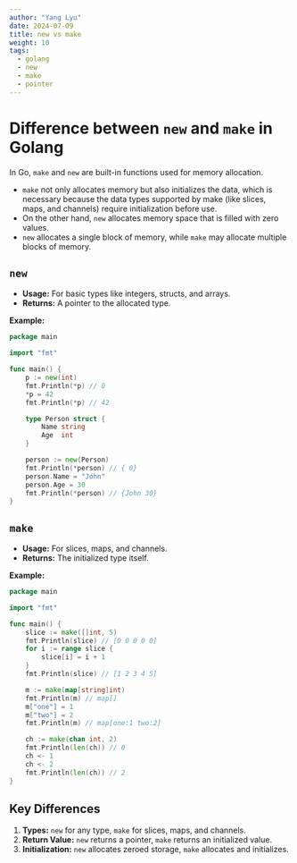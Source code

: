 ```yaml
---
author: "Yang Lyu"
date: 2024-07-09
title: new vs make
weight: 10
tags:
  - golang
  - new
  - make
  - pointer
---
```

# Difference between `new` and `make` in Golang

In Go, `make` and `new` are built-in functions used for memory allocation. 
- `make` not only allocates memory but also initializes the data, which is necessary because the data types supported by make (like slices, maps, and channels) require initialization before use. 
- On the other hand, `new` allocates memory space that is filled with zero values. 
- `new` allocates a single block of memory, while `make` may allocate multiple blocks of memory.

## `new`
- **Usage:** For basic types like integers, structs, and arrays.
- **Returns:** A pointer to the allocated type.

**Example:**
```go
package main

import "fmt"

func main() {
    p := new(int)
    fmt.Println(*p) // 0
    *p = 42
    fmt.Println(*p) // 42

    type Person struct {
        Name string
        Age  int
    }

    person := new(Person)
    fmt.Println(*person) // { 0}
    person.Name = "John"
    person.Age = 30
    fmt.Println(*person) // {John 30}
}
```

## `make`
- **Usage:** For slices, maps, and channels.
- **Returns:** The initialized type itself.

**Example:**
```go
package main

import "fmt"

func main() {
    slice := make([]int, 5)
    fmt.Println(slice) // [0 0 0 0 0]
    for i := range slice {
        slice[i] = i + 1
    }
    fmt.Println(slice) // [1 2 3 4 5]

    m := make(map[string]int)
    fmt.Println(m) // map[]
    m["one"] = 1
    m["two"] = 2
    fmt.Println(m) // map[one:1 two:2]

    ch := make(chan int, 2)
    fmt.Println(len(ch)) // 0
    ch <- 1
    ch <- 2
    fmt.Println(len(ch)) // 2
}
```

## Key Differences
1. **Types:** `new` for any type, `make` for slices, maps, and channels.
2. **Return Value:** `new` returns a pointer, `make` returns an initialized value.
3. **Initialization:** `new` allocates zeroed storage, `make` allocates and initializes.
